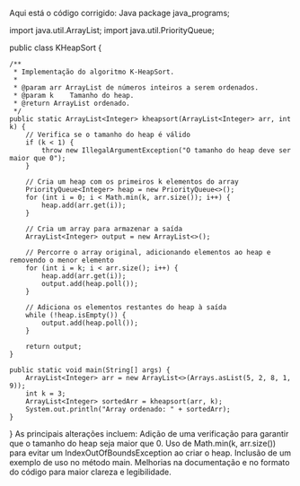 Aqui está o código corrigido:
Java
package java_programs;

import java.util.ArrayList;
import java.util.PriorityQueue;

public class KHeapSort {

    /**
     * Implementação do algoritmo K-HeapSort.
     * 
     * @param arr ArrayList de números inteiros a serem ordenados.
     * @param k    Tamanho do heap.
     * @return ArrayList ordenado.
     */
    public static ArrayList<Integer> kheapsort(ArrayList<Integer> arr, int k) {
        // Verifica se o tamanho do heap é válido
        if (k < 1) {
            throw new IllegalArgumentException("O tamanho do heap deve ser maior que 0");
        }

        // Cria um heap com os primeiros k elementos do array
        PriorityQueue<Integer> heap = new PriorityQueue<>();
        for (int i = 0; i < Math.min(k, arr.size()); i++) {
            heap.add(arr.get(i));
        }

        // Cria um array para armazenar a saída
        ArrayList<Integer> output = new ArrayList<>();

        // Percorre o array original, adicionando elementos ao heap e removendo o menor elemento
        for (int i = k; i < arr.size(); i++) {
            heap.add(arr.get(i));
            output.add(heap.poll());
        }

        // Adiciona os elementos restantes do heap à saída
        while (!heap.isEmpty()) {
            output.add(heap.poll());
        }

        return output;
    }

    public static void main(String[] args) {
        ArrayList<Integer> arr = new ArrayList<>(Arrays.asList(5, 2, 8, 1, 9));
        int k = 3;
        ArrayList<Integer> sortedArr = kheapsort(arr, k);
        System.out.println("Array ordenado: " + sortedArr);
    }
}
As principais alterações incluem:
Adição de uma verificação para garantir que o tamanho do heap seja maior que 0.
Uso de Math.min(k, arr.size()) para evitar um IndexOutOfBoundsException ao criar o heap.
Inclusão de um exemplo de uso no método main.
Melhorias na documentação e no formato do código para maior clareza e legibilidade.
